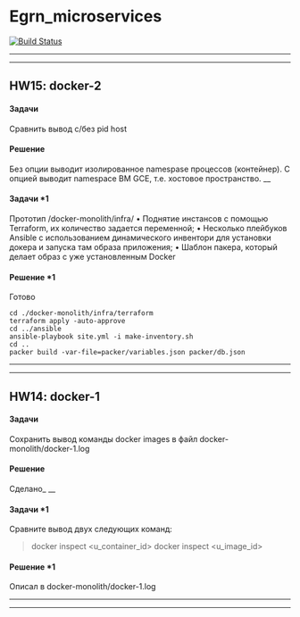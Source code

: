 # Egrn_microservices
[![Build Status](https://travis-ci.com/otus-devops-2019-02/Egrn_microservices.svg?branch=master)](https://travis-ci.com/otus-devops-2019-02/Egrn_microservices)
___
___

## HW15: docker-2

#### Задачи
Сравнить вывод с/без pid host

#### Решение
Без опции выводит изолированное namespase процессов (контейнер). С опцией выводит namespace ВМ GCE, т.е. хостовое пространство.
__

#### Задачи *1
Прототип /docker-monolith/infra/
• Поднятие инстансов с помощью Terraform, их количество задается переменной;
• Несколько плейбуков Ansible с использованием динамического инвентори для установки докера и запуска там образа приложения;
• Шаблон пакера, который делает образ с уже установленным Docker

#### Решение *1
Готово
```
cd ./docker-monolith/infra/terraform
terraform apply -auto-approve
cd ../ansible
ansible-playbook site.yml -i make-inventory.sh
cd ..
packer build -var-file=packer/variables.json packer/db.json
```

___
___

## HW14: docker-1

#### Задачи
Cохранить вывод команды docker images в файл docker-monolith/docker-1.log

#### Решение
Сделано_
__

#### Задачи *1
Сравните вывод двух следующих команд:
>docker inspect <u_container_id>
>docker inspect <u_image_id>

#### Решение *1
Описал в docker-monolith/docker-1.log

___
___
